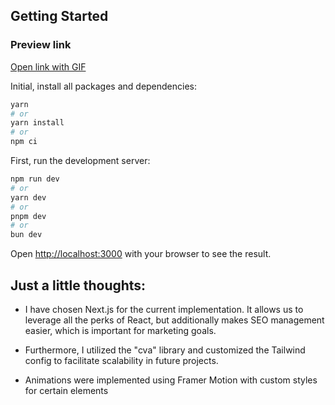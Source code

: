 ## Getting Started

### Preview link
[Open link with GIF](https://drive.google.com/drive/folders/1cZWiDWL8cZeB2b9xYAGtq-czowSt_cAL)

Initial, install all packages and dependencies:
```bash
yarn
# or
yarn install
# or
npm ci
```
First, run the development server:

```bash
npm run dev
# or
yarn dev
# or
pnpm dev
# or
bun dev
```

Open [http://localhost:3000](http://localhost:3000) with your browser to see the result.


## Just a little thoughts:

- I have chosen Next.js for the current implementation. It allows us to leverage all the perks of React, but additionally makes SEO management easier, which is important for marketing goals.

- Furthermore, I utilized the "cva" library and customized the Tailwind config to facilitate scalability in future projects.

- Animations were implemented using Framer Motion with custom styles for certain elements
